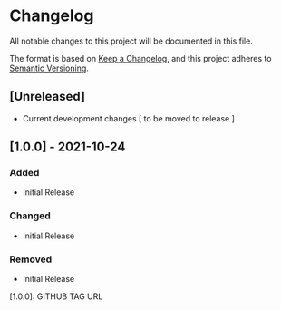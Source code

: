 # Changelog
All notable changes to this project will be documented in this file.

The format is based on [Keep a Changelog](https://keepachangelog.com/en/1.0.0/),
and this project adheres to [Semantic Versioning](https://semver.org/spec/v2.0.0.html).

## [Unreleased]
 - Current development changes [ to be moved to release ]

## [1.0.0] - 2021-10-24
### Added
 - Initial Release
### Changed
 - Initial Release
### Removed
 - Initial Release


[1.0.0]: GITHUB TAG URL
